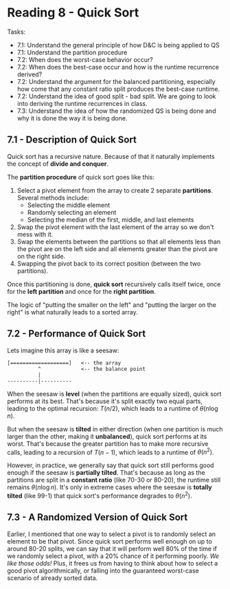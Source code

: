 # Reading 8 - Quick Sort

Tasks:

- 7.1: Understand the general principle of how D&C is being applied to QS
- 7.1: Understand the partition procedure
- 7.2: When does the worst-case behavior occur?
- 7.2: When does the best-case occur and how is the runtime recurrence derived?
- 7.2: Understand the argument for the balanced partitioning, especially how come that any constant ratio split produces the best-case runtime.
- 7.2: Understand the idea of good split - bad split. We are going to look into deriving the runtime recurrences in class.
- 7.3: Understand the idea of how the randomized QS is being done and why it is done the way it is being done.

## 7.1 - Description of Quick Sort

Quick sort has a recursive nature. Because of that it naturally implements the concept of **divide and conquer**.

The **partition procedure** of quick sort goes like this:

1. Select a pivot element from the array to create 2 separate **partitions**. Several methods include:
    - Selecting the middle element
    - Randomly selecting an element
    - Selecting the median of the first, middle, and last elements
2. Swap the pivot element with the last element of the array so we don't mess with it.
3. Swap the elements between the partitions so that all elements less than the pivot are on the left side and all elements greater than the pivot are on the right side.
4. Swapping the pivot back to its correct position (between the two partitions).

Once this partitioning is done, **quick sort** recursively calls itself twice, once for the **left partition** and once for the **right partition**.

The logic of "putting the smaller on the left" and "putting the larger on the right" is what naturally leads to a sorted array.

## 7.2 - Performance of Quick Sort

Lets imagine this array is like a seesaw:

```
[===================]   <-- the array
          ^             <-- the balance point
          |
----------|----------
```

When the seesaw is **level** (when the partitions are equally sized), quick sort performs at its best. That's because it's split exactly two equal parts, leading to the optimal recursion: $T(n/2)$, which leads to a runtime of $\theta(n \log n)$.

But when the seesaw is **tilted** in either direction (when one partition is much larger than the other, making it **unbalanced**), quick sort performs at its worst. That's because the greater partition has to make more recursive calls, leading to a recursion of $T(n-1)$, which leads to a runtime of $\theta(n^2)$.

However, in practice, we generally say that quick sort still performs good enough if the seesaw is **partially tilted**. That's because as long as the partitions are split in a **constant ratio** (like 70-30 or 80-20), the runtime still remains $\theta(n \log n)$. It's only in extreme cases where the seesaw is **totally tilted** (like 99-1) that quick sort's performance degrades to $\theta(n^2)$.

## 7.3 - A Randomized Version of Quick Sort

Earlier, I mentioned that one way to select a pivot is to randomly select an element to be that pivot. Since quick sort performs well enough on up to around 80-20 splits, we can say that it will perform well 80% of the time if we randomly select a pivot, with a 20% chance of it performing poorly. _We like those odds!_ Plus, it frees us from having to think about how to select a good pivot algorithmically, or falling into the guaranteed worst-case scenario of already sorted data.
